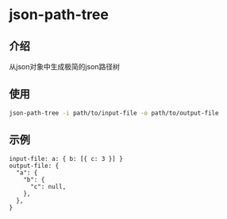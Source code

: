# json-path-tree
## 介绍
从json对象中生成极简的json路径树
## 使用
```sh
json-path-tree -i path/to/input-file -o path/to/output-file
```
## 示例
```
input-file: a: { b: [{ c: 3 }] }
output-file: {
  "a": {
    "b": {
      "c": null,
    },
  },
}
```
 
